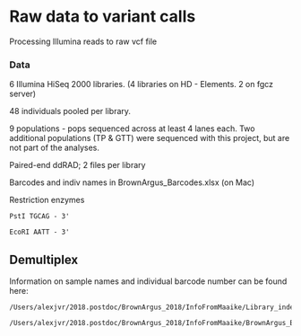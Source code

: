 # Raw data to variant calls

Processing Illumina reads to raw vcf file

### Data

6 Illumina HiSeq 2000 libraries. (4 libraries on HD - Elements. 2 on fgcz server)

48 individuals pooled per library. 

9 populations - pops sequenced across at least 4 lanes each. Two additional populations (TP & GTT) were sequenced with this project, but are not part of the analyses. 

Paired-end ddRAD; 2 files per library

Barcodes and indiv names in BrownArgus_Barcodes.xlsx (on Mac)

Restriction enzymes

```
PstI TGCAG - 3'

EcoRI AATT - 3'
```

## Demultiplex

Information on sample names and individual barcode number can be found here:
```
/Users/alexjvr/2018.postdoc/BrownArgus_2018/InfoFromMaaike/Library_index_files

/Users/alexjvr/2018.postdoc/BrownArgus_2018/InfoFromMaaike/BrownArgus_Barcodes.xlsx
```


